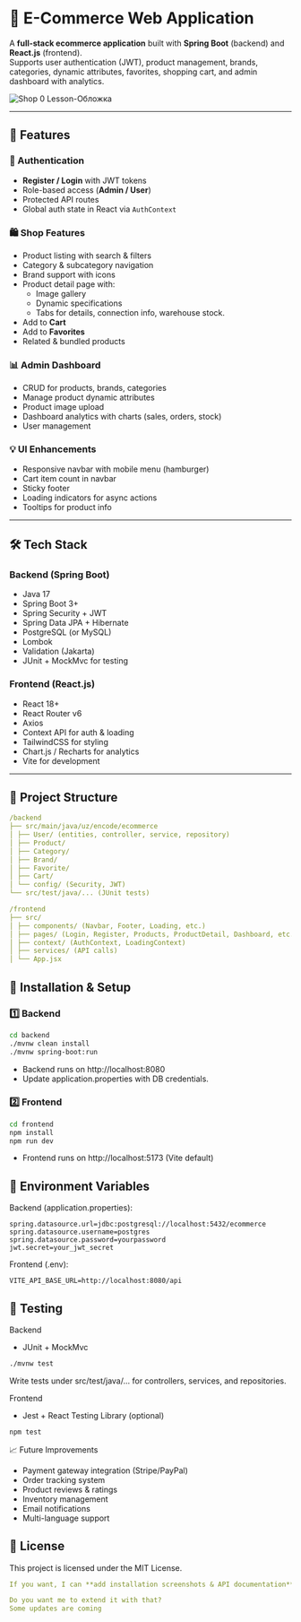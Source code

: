 # 🛒 E-Commerce Web Application

A **full-stack ecommerce application** built with **Spring Boot** (backend) and **React.js** (frontend).  
Supports user authentication (JWT), product management, brands, categories, dynamic attributes, favorites, shopping cart, and admin dashboard with analytics.

![Shop 0 Lesson-Обложка](https://github.com/user-attachments/assets/dd6cc152-9648-4c35-9e11-9f3bfc383843)

---

## 🚀 Features

### 🔐 Authentication
- **Register / Login** with JWT tokens
- Role-based access (**Admin / User**)
- Protected API routes
- Global auth state in React via `AuthContext`

### 🛍️ Shop Features
- Product listing with search & filters
- Category & subcategory navigation
- Brand support with icons
- Product detail page with:
  - Image gallery
  - Dynamic specifications
  - Tabs for details, connection info, warehouse stock.
- Add to **Cart**
- Add to **Favorites**
- Related & bundled products

### 📊 Admin Dashboard
- CRUD for products, brands, categories
- Manage product dynamic attributes
- Product image upload
- Dashboard analytics with charts (sales, orders, stock)
- User management

### 💡 UI Enhancements
- Responsive navbar with mobile menu (hamburger)
- Cart item count in navbar
- Sticky footer
- Loading indicators for async actions
- Tooltips for product info

---

## 🛠️ Tech Stack

### Backend (Spring Boot)
- Java 17
- Spring Boot 3+
- Spring Security + JWT
- Spring Data JPA + Hibernate
- PostgreSQL (or MySQL)
- Lombok
- Validation (Jakarta)
- JUnit + MockMvc for testing

### Frontend (React.js)
- React 18+
- React Router v6
- Axios
- Context API for auth & loading
- TailwindCSS for styling
- Chart.js / Recharts for analytics
- Vite for development

---

## 📂 Project Structure

```yaml
/backend
├── src/main/java/uz/encode/ecommerce
│ ├── User/ (entities, controller, service, repository)
│ ├── Product/
│ ├── Category/
│ ├── Brand/
│ ├── Favorite/
│ ├── Cart/
│ └── config/ (Security, JWT)
└── src/test/java/... (JUnit tests)

/frontend
├── src/
│ ├── components/ (Navbar, Footer, Loading, etc.)
│ ├── pages/ (Login, Register, Products, ProductDetail, Dashboard, etc.)
│ ├── context/ (AuthContext, LoadingContext)
│ ├── services/ (API calls)
│ └── App.jsx
```

## 🔧 Installation & Setup

### 1️⃣ Backend
```bash
cd backend
./mvnw clean install
./mvnw spring-boot:run
````

- Backend runs on http://localhost:8080
- Update application.properties with DB credentials.

### 2️⃣ Frontend

```bash
cd frontend
npm install
npm run dev
```

- Frontend runs on http://localhost:5173 (Vite default)

## 🔐 Environment Variables

Backend (application.properties):

```properties
spring.datasource.url=jdbc:postgresql://localhost:5432/ecommerce
spring.datasource.username=postgres
spring.datasource.password=yourpassword
jwt.secret=your_jwt_secret
```

Frontend (.env):

```env
VITE_API_BASE_URL=http://localhost:8080/api
```

## 🧪 Testing
Backend
- JUnit + MockMvc

```bash
./mvnw test
```

Write tests under src/test/java/... for controllers, services, and repositories.

Frontend
- Jest + React Testing Library (optional)
```bash
npm test
```

📈 Future Improvements
- Payment gateway integration (Stripe/PayPal)
- Order tracking system
- Product reviews & ratings
- Inventory management
- Email notifications
- Multi-language support

## 📜 License
This project is licensed under the MIT License.

```yaml
If you want, I can **add installation screenshots & API documentation** to make it more professional. That would make the README look like a real open-source shop app.  

Do you want me to extend it with that?
Some updates are coming
```
